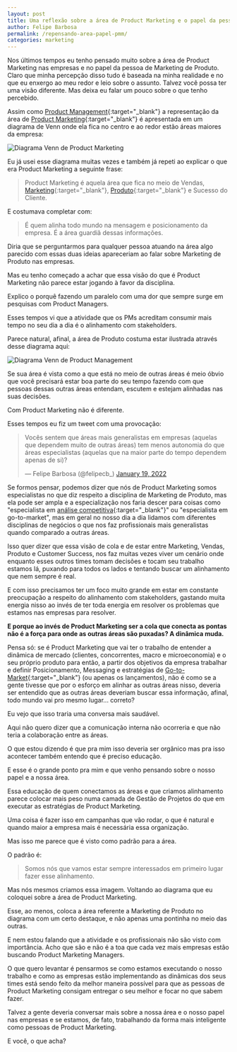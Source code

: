 ```yaml
---
layout: post	
title: Uma reflexão sobre a área de Product Marketing e o papel da pessoa PMM
author: Felipe Barbosa
permalink: /repensando-area-papel-pmm/
categories: marketing
---
```


Nos últimos tempos eu tenho pensado muito sobre a área de Product Marketing nas empresas e no papel da pessoa de Marketing de Produto. Claro que minha percepção disso tudo é baseada na minha realidade e no que eu enxergo ao meu redor e leio sobre o assunto. Talvez você possa ter uma visão diferente. Mas deixa eu falar um pouco sobre o que tenho percebido.

Assim como [Product Management](/2015-rdsummit-produto/){:target="_blank"} a representação da área de [Product Marketing](/marketing-de-produto/){:target="_blank"} é apresentada em um diagrama de Venn onde ela fica no centro e ao redor estão áreas maiores da empresa:

![Diagrama Venn de Product Marketing](https://www.productmarketingalliance.com/content/images/2020/01/PMA-Venn-diagram.png)

Eu já usei esse diagrama muitas vezes e também já repeti ao explicar o que era Product Marketing a seguinte frase: 

> Product Marketing é aquela área que fica no meio de Vendas, [Marketing](/marketing/){:target="_blank"}, [Produto](/produto/){:target="_blank"} e Sucesso do Cliente.

E costumava completar com:

> É quem alinha todo mundo na mensagem e posicionamento da empresa. É a área guardiã dessas informações.

Diria que se perguntarmos para qualquer pessoa atuando na área algo parecido com essas duas ideias apareceriam ao falar sobre Marketing de Produto nas empresas.

Mas eu tenho começado a achar que essa visão do que é Product Marketing não parece estar jogando à favor da disciplina. 

Explico o porquê fazendo um paralelo com uma dor que sempre surge em pesquisas com Product Managers.

Esses tempos vi que a atividade que os PMs acreditam consumir mais tempo no seu dia a dia é o alinhamento com stakeholders. 

Parece natural, afinal, a área de Produto costuma estar ilustrada através desse diagrama aqui:

![Diagrama Venn de Product Management](https://3lsqjy1sj7i027fcn749gutj-wpengine.netdna-ssl.com/wp-content/uploads/2018/03/f5a1115a-9fbd-4fbd-b734-debc30915def_pasted20image200-300x246.png)

Se sua área é vista como a que está no meio de outras áreas é meio óbvio que você precisará estar boa parte do seu tempo fazendo com que pessoas dessas outras áreas entendam, escutem e estejam alinhadas nas suas decisões.

Com Product Marketing não é diferente.

Esses tempos eu fiz um tweet com uma provocação:

<blockquote class="twitter-tweet"><p lang="pt" dir="ltr">Vocês sentem que áreas mais generalistas em empresas (aquelas que dependem muito de outras áreas) tem menos autonomia do que áreas especialistas (aquelas que na maior parte do tempo dependem apenas de si)?</p>&mdash; Felipe Barbosa (@felipecb_) <a href="https://twitter.com/felipecb_/status/1483911569008439299?ref_src=twsrc%5Etfw">January 19, 2022</a></blockquote> <script async src="https://platform.twitter.com/widgets.js" charset="utf-8"></script>

Se formos pensar, podemos dizer que nós de Product Marketing somos especialistas no que diz respeito a disciplina de Marketing de Produto, mas ela pode ser ampla e a especialização nos faria descer para coisas como "especialista em [análise competitiva](/concorrencia-produto/){:target="_blank"}" ou "especialista em go-to-market", mas em geral no nosso dia a dia lidamos com diferentes disciplinas de negócios o que nos faz profissionais mais generalistas quando comparado a outras áreas.

Isso quer dizer que essa visão de cola e de estar entre Marketing, Vendas, Produto e Customer Success, nos faz muitas vezes viver um cenário onde enquanto esses outros times tomam decisões e tocam seu trabalho estamos lá, puxando para todos os lados e tentando buscar um alinhamento que nem sempre é real.

E com isso precisamos ter um foco muito grande em estar em constante preocupação a respeito do alinhamento com stakeholders, gastando muita energia nisso ao invés de ter toda energia em resolver os problemas que estamos nas empresas para resolver.

**E porque ao invés de Product Marketing ser a cola que conecta as pontas não é a força para onde as outras áreas são puxadas? A dinâmica muda.**

Pensa só: se é Product Marketing que vai ter o trabalho de entender a dinâmica de mercado (clientes, concorrentes, macro e microeconomia) e o seu próprio produto para então, a partir dos objetivos da empresa trabalhar e definir Posicionamento, Messaging e estratégias de [Go-to-Market](/estrategia-go-to-market/){:target="_blank"} (ou apenas os lançamentos), não é como se a gente tivesse que por o esforço em alinhar as outras áreas nisso, deveria ser entendido que as outras áreas deveriam buscar essa informação, afinal, todo mundo vai pro mesmo lugar... correto?

Eu vejo que isso traria uma conversa mais saudável.

Aqui não quero dizer que a comunicação interna não ocorreria e que não teria a colaboração entre as áreas. 

O que estou dizendo é que pra mim isso deveria ser orgânico mas pra isso acontecer também entendo que é preciso educação.

E esse é o grande ponto pra mim e que venho pensando sobre o nosso papel e a nossa área.

Essa educação de quem conectamos as áreas e que criamos alinhamento parece colocar mais peso numa camada de Gestão de Projetos do que em executar as estratégias de Product Marketing. 

Uma coisa é fazer isso em campanhas que vão rodar, o que é natural e quando maior a empresa mais é necessária essa organização.

Mas isso me parece que é visto como padrão para a área. 

O padrão é: 

> Somos nós que vamos estar sempre interessados em primeiro lugar fazer esse alinhamento. 

Mas nós mesmos criamos essa imagem. Voltando ao diagrama que eu coloquei sobre a área de Product Marketing.

Esse, ao menos, coloca a área referente a Marketing de Produto no diagrama com um certo destaque, e não apenas uma pontinha no meio das outras.

E nem estou falando que a atividade e os profissionais não são visto com importância. Acho que são e não é a toa que cada vez mais empresas estão buscando Product Marketing Managers.

O que quero levantar é pensarmos se como estamos executando o nosso trabalho e como as empresas estão implementando as dinâmicas dos seus times está sendo feito da melhor maneira possível para que as pessoas de Product Marketing consigam entregar o seu melhor e focar no que sabem fazer.

Talvez a gente deveria conversar mais sobre a nossa área e o nosso papel nas empresas e se estamos, de fato, trabalhando da forma mais inteligente como pessoas de Product Marketing.

E você, o que acha?
